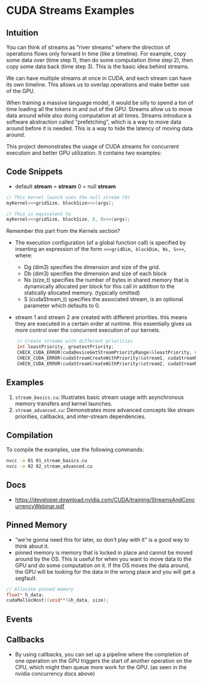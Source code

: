 # CUDA Streams Examples

## Intuition
You can think of streams as "river streams" where the direction of operations flows only forward in time (like a timeline). For example, copy some data over (time step 1), then do some computation (time step 2), then copy some data back (time step 3). This is the basic idea behind streams. 

We can have multiple streams at once in CUDA, and each stream can have its own timeline. This allows us to overlap operations and make better use of the GPU.

When training a massive language model, it would be silly to spend a ton of time loading all the tokens in and out of the GPU. Streams allow us to move data around while also doing computation at all times. Streams introduce a software abstraction called "prefetching", which is a way to move data around before it is needed. This is a way to hide the latency of moving data around. 

This project demonstrates the usage of CUDA streams for concurrent execution and better GPU utilization. It contains two examples:


## Code Snippets
- default **stream** = **stream** 0 = null **stream**
```cpp
// This kernel launch uses the null stream (0)
myKernel<<<gridSize, blockSize>>>(args);

// This is equivalent to
myKernel<<<gridSize, blockSize, 0, 0>>>(args);
```

Remember this part from the Kernels section?
- The execution configuration (of a global function call) is specified by inserting an expression of the form `<<<gridDim, blockDim, Ns, S>>>`, where:

  - Dg (dim3) specifies the dimension and size of the grid.
  - Db (dim3) specifies the dimension and size of each block
  - Ns (size_t) specifies the number of bytes in shared memory that is dynamically allocated per block for this call in addition to the statically allocated memory. (typically omitted)
  - S (cudaStream_t) specifies the associated stream, is an optional parameter which defaults to 0.

- stream 1 and stream 2 are created with different priorities. this means they are executed in a certain order at runtime. this essentially gives us more control over the concurrent execution of our kernels.

```cpp
    // Create streams with different priorities
    int leastPriority, greatestPriority;
    CHECK_CUDA_ERROR(cudaDeviceGetStreamPriorityRange(&leastPriority, &greatestPriority));
    CHECK_CUDA_ERROR(cudaStreamCreateWithPriority(&stream1, cudaStreamNonBlocking, leastPriority));
    CHECK_CUDA_ERROR(cudaStreamCreateWithPriority(&stream2, cudaStreamNonBlocking, greatestPriority));
```

## Examples

1. `stream_basics.cu`: Illustrates basic stream usage with asynchronous memory transfers and kernel launches.
2. `stream_advanced.cu`: Demonstrates more advanced concepts like stream priorities, callbacks, and inter-stream dependencies.

## Compilation

To compile the examples, use the following commands:

```bash
nvcc -o 01 01_stream_basics.cu
nvcc -o 02 02_stream_advanced.cu
```

## Docs
- https://developer.download.nvidia.com/CUDA/training/StreamsAndConcurrencyWebinar.pdf

## Pinned Memory
- "we're gonna need this for later, so don't play with it" is a good way to think about it.
- pinned memory is memory that is locked in place and cannot be moved around by the OS. This is useful for when you want to move data to the GPU and do some computation on it. If the OS moves the data around, the GPU will be looking for the data in the wrong place and you will get a segfault.
```cpp
// Allocate pinned memory
float* h_data;
cudaMallocHost((void**)&h_data, size);
```

## Events

## Callbacks
-  By using callbacks, you can set up a pipeline where the completion of one operation on the GPU triggers the start of another operation on the CPU, which might then queue more work for the GPU. (as seen in the nvidia concurrency docs above)


